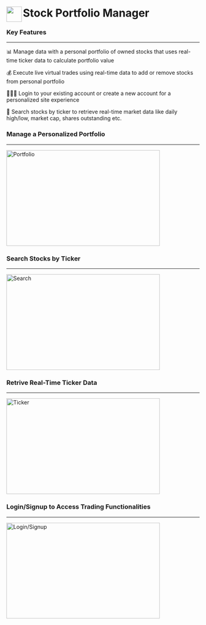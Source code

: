 <span align="left">
  <img src="https://cdn-icons-png.freepik.com/512/12071/12071716.png" width=40 height=40 align="left" />
  <h1 align="left">Stock Portfolio Manager</h1>
</span>

### Key Features

---

<p>📊 Manage data with a personal portfolio of owned stocks that uses real-time ticker data to calculate portfolio value</p>
<p>💰 Execute live virtual trades using real-time data to add or remove stocks from personal portfolio</p>
<p>🧑🏻‍💻 Login to your existing account or create a new account for a personalized site experience</p>
<p>🔎 Search stocks by ticker to retrieve real-time market data like daily high/low, market cap, shares outstanding etc.</p>

### Manage a Personalized Portfolio

--- 

<img width="400" height="250" alt="Portfolio" src="https://github.com/user-attachments/assets/ab4b3776-2fc7-424c-aea5-32cdec9590f3">


### Search Stocks by Ticker

---

<img width="400" height="250" alt="Search" src="https://github.com/user-attachments/assets/9b3f9e6d-509d-4cc7-a0e7-1d0888590e69">

### Retrive Real-Time Ticker Data

---

<img width="400" height="250" alt="Ticker" src="https://github.com/user-attachments/assets/2212501f-fe88-40a5-95d7-011eb85b0608">


### Login/Signup to Access Trading Functionalities

---

<img width="400" height="250" alt="Login/Signup" src="https://github.com/user-attachments/assets/47674273-5d26-45f0-a195-c2505a9255e8">

